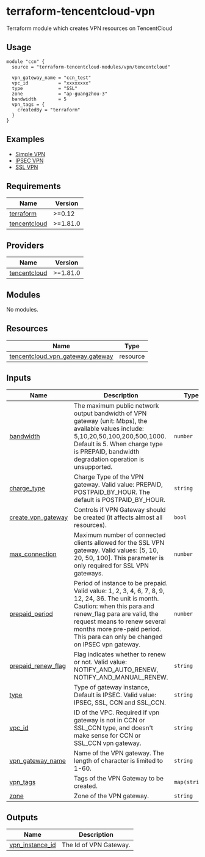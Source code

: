 # terraform-tencentcloud-vpn
Terraform module which creates VPN resources on TencentCloud

## Usage

```hcl
module "ccn" {
  source = "terraform-tencentcloud-modules/vpn/tencentcloud"

  vpn_gateway_name = "ccn_test"
  vpc_id           = "xxxxxxxx"
  type             = "SSL"
  zone             = "ap-guangzhou-3"
  bandwidth        = 5
  vpn_tags = {
    createdBy = "terraform"
  }
}
```

## Examples

- [Simple VPN](https://github.com/terraform-tencentcloud-modules/terraform-tencentcloud-vpn/tree/master/examples/simple-vpn)
- [IPSEC VPN](https://github.com/terraform-tencentcloud-modules/terraform-tencentcloud-vpn/tree/master/examples/ipsec-vpn)
- [SSL VPN](https://github.com/terraform-tencentcloud-modules/terraform-tencentcloud-vpn/tree/master/examples/ssl-vpn)
  
<!-- BEGIN_TF_DOCS -->
## Requirements

| Name | Version |
|------|---------|
| <a name="requirement_terraform"></a> [terraform](#requirement\_terraform) | >=0.12 |
| <a name="requirement_tencentcloud"></a> [tencentcloud](#requirement\_tencentcloud) | >=1.81.0 |

## Providers

| Name | Version |
|------|---------|
| <a name="provider_tencentcloud"></a> [tencentcloud](#provider\_tencentcloud) | >=1.81.0 |

## Modules

No modules.

## Resources

| Name | Type |
|------|------|
| [tencentcloud_vpn_gateway.gateway](https://registry.terraform.io/providers/tencentcloudstack/tencentcloud/latest/docs/resources/vpn_gateway) | resource |

## Inputs

| Name | Description | Type | Default | Required |
|------|-------------|------|---------|:--------:|
| <a name="input_bandwidth"></a> [bandwidth](#input\_bandwidth) | The maximum public network output bandwidth of VPN gateway (unit: Mbps), the available values include: 5,10,20,50,100,200,500,1000. Default is 5. When charge type is PREPAID, bandwidth degradation operation is unsupported. | `number` | n/a | yes |
| <a name="input_charge_type"></a> [charge\_type](#input\_charge\_type) | Charge Type of the VPN gateway. Valid value: PREPAID, POSTPAID\_BY\_HOUR. The default is POSTPAID\_BY\_HOUR. | `string` | `"POSTPAID_BY_HOUR"` | no |
| <a name="input_create_vpn_gateway"></a> [create\_vpn\_gateway](#input\_create\_vpn\_gateway) | Controls if VPN Gateway should be created (it affects almost all resources). | `bool` | `true` | no |
| <a name="input_max_connection"></a> [max\_connection](#input\_max\_connection) | Maximum number of connected clients allowed for the SSL VPN gateway. Valid values: [5, 10, 20, 50, 100]. This parameter is only required for SSL VPN gateways. | `number` | n/a | yes |
| <a name="input_prepaid_period"></a> [prepaid\_period](#input\_prepaid\_period) | Period of instance to be prepaid. Valid value: 1, 2, 3, 4, 6, 7, 8, 9, 12, 24, 36. The unit is month. Caution: when this para and renew\_flag para are valid, the request means to renew several months more pre-paid period. This para can only be changed on IPSEC vpn gateway. | `number` | n/a | yes |
| <a name="input_prepaid_renew_flag"></a> [prepaid\_renew\_flag](#input\_prepaid\_renew\_flag) | Flag indicates whether to renew or not. Valid value: NOTIFY\_AND\_AUTO\_RENEW, NOTIFY\_AND\_MANUAL\_RENEW. | `string` | n/a | yes |
| <a name="input_type"></a> [type](#input\_type) | Type of gateway instance, Default is IPSEC. Valid value: IPSEC, SSL, CCN and SSL\_CCN. | `string` | `"IPSEC"` | no |
| <a name="input_vpc_id"></a> [vpc\_id](#input\_vpc\_id) | ID of the VPC. Required if vpn gateway is not in CCN or SSL\_CCN type, and doesn't make sense for CCN or SSL\_CCN vpn gateway. | `string` | `"null"` | no |
| <a name="input_vpn_gateway_name"></a> [vpn\_gateway\_name](#input\_vpn\_gateway\_name) | Name of the VPN gateway. The length of character is limited to 1-60. | `string` | n/a | yes |
| <a name="input_vpn_tags"></a> [vpn\_tags](#input\_vpn\_tags) | Tags of the VPN Gateway to be created. | `map(string)` | `{}` | no |
| <a name="input_zone"></a> [zone](#input\_zone) | Zone of the VPN gateway. | `string` | `"ap-guangzhou-3"` | no |

## Outputs

| Name | Description |
|------|-------------|
| <a name="output_vpn_instance_id"></a> [vpn\_instance\_id](#output\_vpn\_instance\_id) | The Id of VPN Gateway. |
<!-- END_TF_DOCS -->

